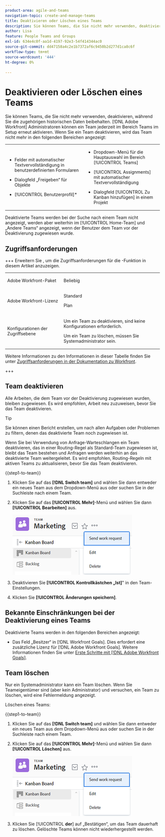 ```yaml
---
product-area: agile-and-teams
navigation-topic: create-and-manage-teams
title: Deaktivieren oder Löschen eines Teams
description: Sie können Teams, die Sie nicht mehr verwenden, deaktivieren, während Sie die zugehörigen historischen Daten beibehalten. Adobe Workfront-Administratoren können ein Team jederzeit über den Bereich Teams im Setup reaktivieren.
author: Lisa
feature: People Teams and Groups
exl-id: 634e4c0f-aa1d-4197-92e3-54f414344ac0
source-git-commit: dd47158a4c2e1b7372af6c9450b2d277d1ca8c6f
workflow-type: tm+mt
source-wordcount: '444'
ht-degree: 0%

---
```


# Deaktivieren oder Löschen eines Teams

Sie können Teams, die Sie nicht mehr verwenden, deaktivieren, während Sie die zugehörigen historischen Daten beibehalten. [!DNL Adobe Workfront] Administratoren können ein Team jederzeit im Bereich Teams im Setup erneut aktivieren. Wenn Sie ein Team deaktivieren, wird das Team nicht mehr in den folgenden Bereichen angezeigt:

<table style="table-layout:auto"> 
 <col> 
 <col> 
 <tbody> 
  <tr> 
   <td> 
    <ul> 
     <li> <p>Felder mit automatischer Textvervollständigung in benutzerdefinierten Formularen</p> </li> 
    </ul> 
    <ul> 
     <li> <p>Dialogfeld „Freigeben“ für Objekte</p> </li> 
     <li> <p>[!UICONTROL Benutzerprofil]*</p> </li> 
    </ul> </td> 
   <td> 
    <ul> 
     <li> <p>Dropdown-Menü für die Hauptauswahl im Bereich [!UICONTROL Teams]</p> </li> 
     <li> <p>[!UICONTROL Assignments] mit automatischer Textvervollständigung</p> </li> 
     <li> <p>Dialogfeld [!UICONTROL Zu Kanban hinzufügen] in einem Projekt</p> </li> 
    </ul> </td> 
  </tr> 
 </tbody> 
</table>

Deaktivierte Teams werden bei der Suche nach einem Team nicht angezeigt, werden aber weiterhin im [!UICONTROL Home-Team] und „Andere Teams“ angezeigt, wenn der Benutzer dem Team vor der Deaktivierung zugewiesen wurde.

## Zugriffsanforderungen

+++ Erweitern Sie , um die Zugriffsanforderungen für die -Funktion in diesem Artikel anzuzeigen.

<table style="table-layout:auto"> 
 <col> 
 <col> 
 <tbody> 
  <tr data-mc-conditions=""> 
   <td role="rowheader"> <p>Adobe Workfront-Paket</p> </td> 
   <td>Beliebig</td> 
  </tr> 
  <tr> 
   <td role="rowheader">Adobe Workfront-Lizenz</td> 
   <td>
   <p>Standard</p>
   <p>Plan</p></td>
  </tr> 
  <tr>
   <td>Konfigurationen der Zugriffsebene</td>
   <td><p>Um ein Team zu deaktivieren, sind keine Konfigurationen erforderlich.</p>
   <p>Um ein Team zu löschen, müssen Sie Systemadministrator sein.</p></td>
  </tr>
 </tbody> 
</table>

Weitere Informationen zu den Informationen in dieser Tabelle finden Sie unter [Zugriffsanforderungen in der Dokumentation zu Workfront](/help/quicksilver/administration-and-setup/add-users/access-levels-and-object-permissions/access-level-requirements-in-documentation.md).

+++

## Team deaktivieren

Alle Arbeiten, die dem Team vor der Deaktivierung zugewiesen wurden, bleiben zugewiesen. Es wird empfohlen, Arbeit neu zuzuweisen, bevor Sie das Team deaktivieren.

>[!TIP]
>
>Sie können einen Bericht erstellen, um nach allen Aufgaben oder Problemen zu filtern, denen das deaktivierte Team noch zugewiesen ist.

Wenn Sie bei Verwendung von Anfrage-Warteschlangen ein Team deaktivieren, das in einer Routing-Regel als Standard-Team zugewiesen ist, bleibt das Team bestehen und Anfragen werden weiterhin an das deaktivierte Team weitergeleitet. Es wird empfohlen, Routing-Regeln mit aktiven Teams zu aktualisieren, bevor Sie das Team deaktivieren.

{{step1-to-team}}

1. Klicken Sie auf das **[!DNL Switch team]** und wählen Sie dann entweder ein neues Team aus dem Dropdown-Menü aus oder suchen Sie in der Suchleiste nach einem Team.
1. Klicken Sie auf das **[!UICONTROL Mehr]**-Menü und wählen Sie dann **[!UICONTROL Bearbeiten]** aus.

   ![](assets/edit-team-settings.png)

1. Deaktivieren Sie **[!UICONTROL Kontrollkästchen „Ist]**&quot; in den Team-Einstellungen.
1. Klicken Sie **[!UICONTROL Änderungen speichern]**.

## Bekannte Einschränkungen bei der Deaktivierung eines Teams

Deaktivierte Teams werden in den folgenden Bereichen angezeigt:

* Das Feld „Besitzer“ in [!DNL Workfront Goals]. Dies erfordert eine zusätzliche Lizenz für [!DNL Adobe Workfront Goals]. Weitere Informationen finden Sie unter [Erste Schritte mit [!DNL Adobe Workfront Goals]](../../workfront-goals/goal-management/getting-started-with-wf-goals.md).

## Team löschen

Nur ein Systemadministrator kann ein Team löschen. Wenn Sie Teameigentümer sind (aber kein Administrator) und versuchen, ein Team zu löschen, wird eine Fehlermeldung angezeigt.

Löschen eines Teams:

{{step1-to-team}}

1. Klicken Sie auf das **[!DNL Switch team]** und wählen Sie dann entweder ein neues Team aus dem Dropdown-Menü aus oder suchen Sie in der Suchleiste nach einem Team.
1. Klicken Sie auf das **[!UICONTROL Mehr]**-Menü und wählen Sie dann **[!UICONTROL Löschen]** aus.

   ![](assets/edit-team-settings.png)

1. Klicken Sie [!UICONTROL **der**] auf „Bestätigen“, um das Team dauerhaft zu löschen. Gelöschte Teams können nicht wiederhergestellt werden.
